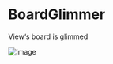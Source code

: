 # BoardGlimmer
View‘s board is glimmed


![image](https://www.hanmingjie.com/githubvideo/BoardGlimmer.gif)
